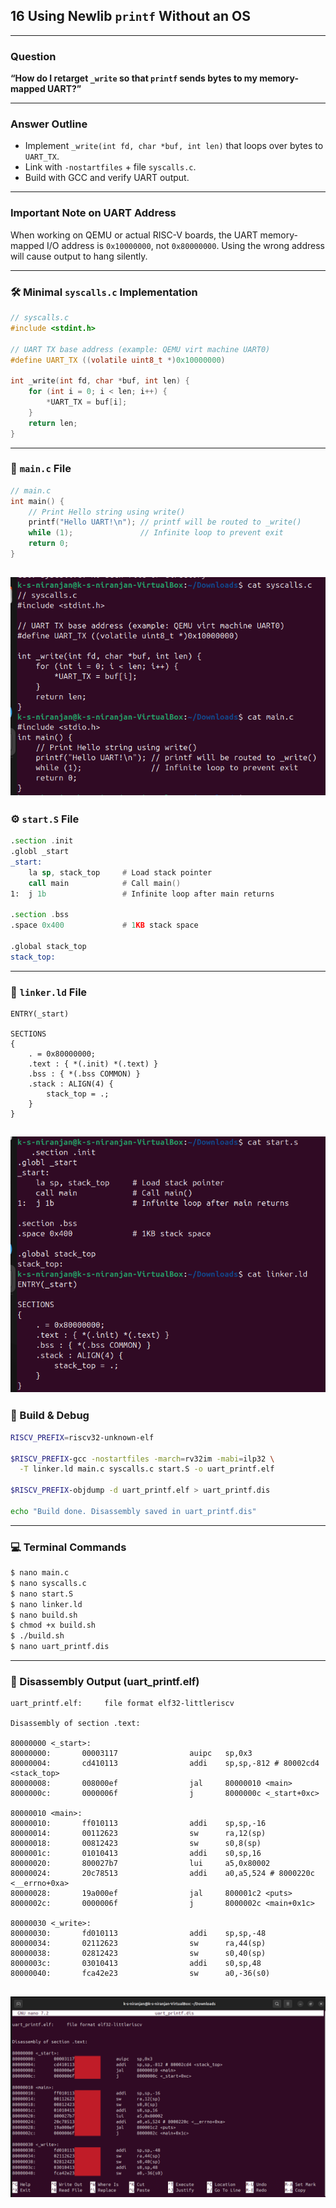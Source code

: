 
## 16 Using Newlib `printf` Without an OS

---

### **Question**  
**“How do I retarget `_write` so that `printf` sends bytes to my memory-mapped UART?”**

---

### **Answer Outline**  
- Implement `_write(int fd, char *buf, int len)` that loops over bytes to `UART_TX`.  
- Link with `-nostartfiles` + file `syscalls.c`.  
- Build with GCC and verify UART output.

---

### **Important Note on UART Address**  
When working on QEMU or actual RISC-V boards, the UART memory-mapped I/O address is `0x10000000`, not `0x80000000`. Using the wrong address will cause output to hang silently.

---

### 🛠️ Minimal `syscalls.c` Implementation
```c
// syscalls.c
#include <stdint.h>

// UART TX base address (example: QEMU virt machine UART0)
#define UART_TX ((volatile uint8_t *)0x10000000)

int _write(int fd, char *buf, int len) {
    for (int i = 0; i < len; i++) {
        *UART_TX = buf[i];
    }
    return len;
}
```

---

### 🧠 `main.c` File
```c
// main.c
int main() {
    // Print Hello string using write()
    printf("Hello UART!\n"); // printf will be routed to _write()
    while (1);               // Infinite loop to prevent exit
    return 0;
}
```
![Outout Files](Resources/syscall_main.png)
---

### ⚙️ `start.S` File
```asm
.section .init
.globl _start
_start:
    la sp, stack_top     # Load stack pointer
    call main            # Call main()
1:  j 1b                 # Infinite loop after main returns

.section .bss
.space 0x400             # 1KB stack space

.global stack_top
stack_top:
```

---

### 🧱 `linker.ld` File
```ld
ENTRY(_start)

SECTIONS
{
    . = 0x80000000;
    .text : { *(.init) *(.text) }
    .bss : { *(.bss COMMON) }
    .stack : ALIGN(4) {
        stack_top = .;
    }
}
```
![Output Files](Resources/start_linker.png)
---

### 🧪 Build & Debug
```sh
RISCV_PREFIX=riscv32-unknown-elf

$RISCV_PREFIX-gcc -nostartfiles -march=rv32im -mabi=ilp32 \
  -T linker.ld main.c syscalls.c start.S -o uart_printf.elf

$RISCV_PREFIX-objdump -d uart_printf.elf > uart_printf.dis

echo "Build done. Disassembly saved in uart_printf.dis"
```

---

### 💻 Terminal Commands
```sh
$ nano main.c
$ nano syscalls.c
$ nano start.S
$ nano linker.ld
$ nano build.sh
$ chmod +x build.sh
$ ./build.sh
$ nano uart_printf.dis
```

---

### 🧾 Disassembly Output (uart_printf.elf)

```text
uart_printf.elf:     file format elf32-littleriscv

Disassembly of section .text:

80000000 <_start>:
80000000:       00003117                auipc   sp,0x3
80000004:       cd410113                addi    sp,sp,-812 # 80002cd4 <stack_top>
80000008:       008000ef                jal     80000010 <main>
8000000c:       0000006f                j       8000000c <_start+0xc>

80000010 <main>:
80000010:       ff010113                addi    sp,sp,-16
80000014:       00112623                sw      ra,12(sp)
80000018:       00812423                sw      s0,8(sp)
8000001c:       01010413                addi    s0,sp,16
80000020:       800027b7                lui     a5,0x80002
80000024:       20c78513                addi    a0,a5,524 # 8000220c <__errno+0xa>
80000028:       19a000ef                jal     800001c2 <puts>
8000002c:       0000006f                j       8000002c <main+0x1c>

80000030 <_write>:
80000030:       fd010113                addi    sp,sp,-48
80000034:       02112623                sw      ra,44(sp)
80000038:       02812423                sw      s0,40(sp)
8000003c:       03010413                addi    s0,sp,48
80000040:       fca42e23                sw      a0,-36(s0)
```
![Output File](Resources/out.png)
---
